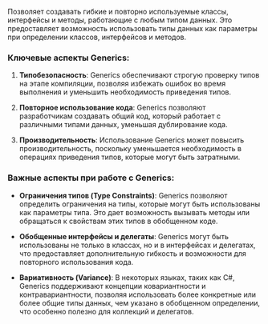 Позволяет создавать гибкие и повторно используемые классы, интерфейсы и методы, работающие с любым типом данных. Это предоставляет возможность использовать типы данных как параметры при определении классов, интерфейсов и методов.

### Ключевые аспекты Generics:

1. **Типобезопасность**: Generics обеспечивают строгую проверку типов на этапе компиляции, позволяя избежать ошибок во время выполнения и уменьшить необходимость приведения типов.
    
2. **Повторное использование кода**: Generics позволяют разработчикам создавать общий код, который работает с различными типами данных, уменьшая дублирование кода.
    
3. **Производительность**: Использование Generics может повысить производительность, поскольку уменьшается необходимость в операциях приведения типов, которые могут быть затратными.

### Важные аспекты при работе с Generics:

- **Ограничения типов (Type Constraints)**: Generics позволяют определить ограничения на типы, которые могут быть использованы как параметры типа. Это дает возможность вызывать методы или обращаться к свойствам этих типов в обобщенном коде.
    
- **Обобщенные интерфейсы и делегаты**: Generics могут быть использованы не только в классах, но и в интерфейсах и делегатах, что предоставляет дополнительную гибкость и возможности для повторного использования кода.
    
- **Вариативность (Variance)**: В некоторых языках, таких как C#, Generics поддерживают концепции ковариантности и контравариантности, позволяя использовать более конкретные или более общие типы данных, чем указано в обобщенном определении, что особенно полезно для коллекций и делегатов.
    